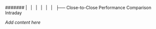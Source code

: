 ####### |   |   |   |   |   |   ├── Close-to-Close Performance Comparison Intraday

*Add content here*
